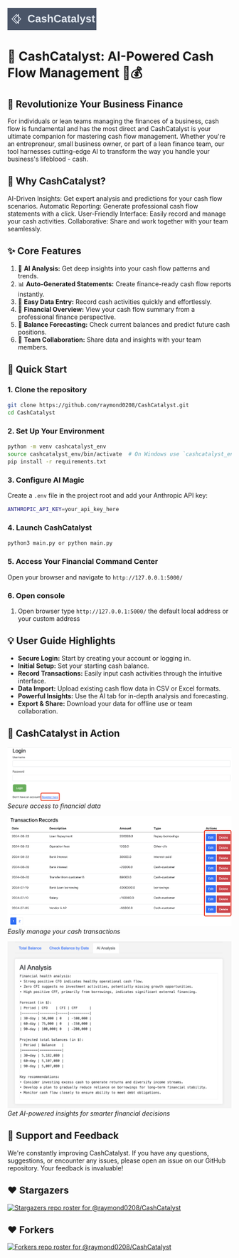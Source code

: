 ![alt text](static/images/cashcatalyst-logo-inspired.svg)
# &#x1F3E6; CashCatalyst: AI-Powered Cash Flow Management 🚀💰

## 🌟 Revolutionize Your Business Finance
For individuals or lean teams managing the finances of a business, cash flow is fundamental and has the most direct and CashCatalyst is your ultimate companion for mastering cash flow management. Whether you're an entrepreneur, small business owner, or part of a lean finance team, our tool harnesses cutting-edge AI to transform the way you handle your business's lifeblood - cash.

## 🎯 Why CashCatalyst?

AI-Driven Insights: Get expert analysis and predictions for your cash flow scenarios.
Automatic Reporting: Generate professional cash flow statements with a click.
User-Friendly Interface: Easily record and manage your cash activities.
Collaborative: Share and work together with your team seamlessly.

## &#10024; Core Features
1. 🤖 **AI Analysis:** Get deep insights into your cash flow patterns and trends.  
2. 📊 **Auto-Generated Statements:** Create finance-ready cash flow reports instantly.  
3. 📝 **Easy Data Entry:** Record cash activities quickly and effortlessly.  
4. 💼 **Financial Overview:** View your cash flow summary from a professional finance perspective.  
5. 🔮 **Balance Forecasting:** Check current balances and predict future cash positions.  
6. 🤝 **Team Collaboration:** Share data and insights with your team members.  

## &#128640; Quick Start
### 1. Clone the repository

```bash
git clone https://github.com/raymond0208/CashCatalyst.git
cd CashCatalyst
```

### 2. Set Up Your Environment

```sh
python -m venv cashcatalyst_env
source cashcatalyst_env/bin/activate  # On Windows use `cashcatalyst_env\Scripts\activate`
pip install -r requirements.txt
```

### 3. Configure AI Magic
Create a `.env` file in the project root and add your Anthropic API key:

```sh
ANTHROPIC_API_KEY=your_api_key_here
```

### 4. Launch CashCatalyst
```sh
python3 main.py or python main.py
```

### 5. Access Your Financial Command Center

Open your browser and navigate to `http://127.0.0.1:5000/`


### 6. Open console
1. Open browser type `http://127.0.0.1:5000/` the default local address or your custom address

## &#128161; User Guide Highlights
* **Secure Login:** Start by creating your account or logging in.  
* **Initial Setup:** Set your starting cash balance.  
* **Record Transactions:** Easily input cash activities through the intuitive interface.  
* **Data Import:** Upload existing cash flow data in CSV or Excel formats.  
* **Powerful Insights:** Use the AI tab for in-depth analysis and forecasting.  
* **Export & Share:** Download your data for offline use or team collaboration.  

## 📸 CashCatalyst in Action

![alt text](static/images/loginpage.png)  
*Secure access to financial data*


![alt text](static/images/transactiontable.png)  
*Easily manage your cash transactions*


![alt text](static/images/ai-analysis.png)
*Get AI-powered insights for smarter financial decisions*

## 🤝 Support and Feedback
We're constantly improving CashCatalyst. If you have any questions, suggestions, or encounter any issues, please open an issue on our GitHub repository. Your feedback is invaluable!


## ❤️ Stargazers
[![Stargazers repo roster for @raymond0208/CashCatalyst](https://reporoster.com/stars/raymond0208/CashCatalyst)](https://github.com/raymond0208/CashCatalyst/stargazers)
## ❤️ Forkers
[![Forkers repo roster for @raymond0208/CashCatalyst](https://reporoster.com/forks/raymond0208/CashCatalyst)](https://github.com/raymond0208/CashCatalyst/network/members)